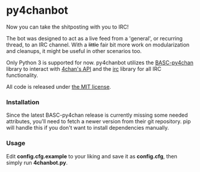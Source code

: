 py4chanbot
==============

Now you can take the shitposting with you to IRC!

The bot was designed to act as a live feed from a 'general', or recurring thread, to an IRC channel. With a ~~little~~ fair bit more work on modularization and cleanups, it might be useful in other scenarios too.

Only Python 3 is supported for now. py4chanbot utilizes the [BASC-py4chan](https://github.com/bibanon/BASC-py4chan) library to interact with [4chan's API](https://github.com/4chan/4chan-API) and the [irc](https://github.com/jaraco/irc) library for all IRC functionality.

All code is released under [the MIT license](LICENSE).

### Installation
Since the latest BASC-py4chan release is currently missing some needed attributes, you'll need to fetch a newer version from their git repository. pip will handle this if you don't want to install dependencies manually.

### Usage
Edit __config.cfg.example__ to your liking and save it as __config.cfg__, then simply run __4chanbot.py__.
